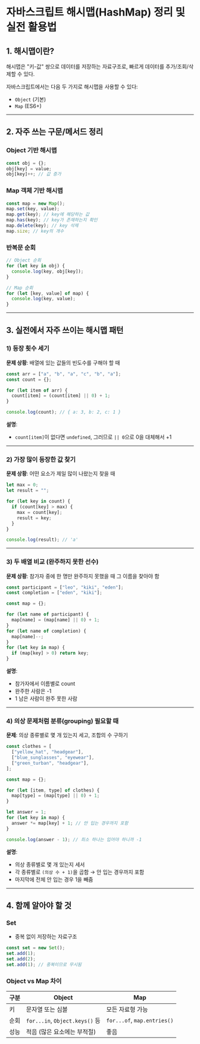# 자바스크립트 해시맵(HashMap) 정리 및 실전 활용법

## 1. 해시맵이란?

해시맵은 "키-값" 쌍으로 데이터를 저장하는 자료구조로, 빠르게 데이터를 추가/조회/삭제할 수 있다.

자바스크립트에서는 다음 두 가지로 해시맵을 사용할 수 있다:

- `Object` (기본)
- `Map` (ES6+)

---

## 2. 자주 쓰는 구문/메서드 정리

### Object 기반 해시맵

```js
const obj = {};
obj[key] = value;
obj[key]++; // 값 증가
```

### Map 객체 기반 해시맵

```js
const map = new Map();
map.set(key, value);
map.get(key); // key에 해당하는 값
map.has(key); // key가 존재하는지 확인
map.delete(key); // key 삭제
map.size; // key의 개수
```

### 반복문 순회

```js
// Object 순회
for (let key in obj) {
  console.log(key, obj[key]);
}

// Map 순회
for (let [key, value] of map) {
  console.log(key, value);
}
```

---

## 3. 실전에서 자주 쓰이는 해시맵 패턴

### 1) 등장 횟수 세기

**문제 상황**: 배열에 있는 값들의 빈도수를 구해야 할 때

```js
const arr = ["a", "b", "a", "c", "b", "a"];
const count = {};

for (let item of arr) {
  count[item] = (count[item] || 0) + 1;
}

console.log(count); // { a: 3, b: 2, c: 1 }
```

**설명**:

- `count[item]`이 없다면 `undefined`, 그러므로 `|| 0`으로 0을 대체해서 +1

---

### 2) 가장 많이 등장한 값 찾기

**문제 상황**: 어떤 요소가 제일 많이 나왔는지 찾을 때

```js
let max = 0;
let result = "";

for (let key in count) {
  if (count[key] > max) {
    max = count[key];
    result = key;
  }
}

console.log(result); // 'a'
```

---

### 3) 두 배열 비교 (완주하지 못한 선수)

**문제 상황**: 참가자 중에 한 명만 완주하지 못했을 때 그 이름을 찾아야 함

```js
const participant = ["leo", "kiki", "eden"];
const completion = ["eden", "kiki"];

const map = {};

for (let name of participant) {
  map[name] = (map[name] || 0) + 1;
}
for (let name of completion) {
  map[name]--;
}
for (let key in map) {
  if (map[key] > 0) return key;
}
```

**설명**:

- 참가자에서 이름별로 count
- 완주한 사람은 -1
- 1 남은 사람이 완주 못한 사람

---

### 4) 의상 문제처럼 분류(grouping) 필요할 때

**문제**: 의상 종류별로 몇 개 있는지 세고, 조합의 수 구하기

```js
const clothes = [
  ["yellow_hat", "headgear"],
  ["blue_sunglasses", "eyewear"],
  ["green_turban", "headgear"],
];

const map = {};

for (let [item, type] of clothes) {
  map[type] = (map[type] || 0) + 1;
}

let answer = 1;
for (let key in map) {
  answer *= map[key] + 1; // 안 입는 경우까지 포함
}

console.log(answer - 1); // 최소 하나는 입어야 하니까 -1
```

**설명**:

- 의상 종류별로 몇 개 있는지 세서
- 각 종류별로 `(의상 수 + 1)`을 곱함 → 안 입는 경우까지 포함
- 마지막에 전체 안 입는 경우 1을 빼줌

---

## 4. 함께 알아야 할 것

### Set

- 중복 없이 저장하는 자료구조

```js
const set = new Set();
set.add(1);
set.add(2);
set.add(1); // 중복이므로 무시됨
```

### Object vs Map 차이

| 구분 | Object                         | Map                         |
| ---- | ------------------------------ | --------------------------- |
| 키   | 문자열 또는 심볼               | 모든 자료형 가능            |
| 순회 | `for...in`, `Object.keys()` 등 | `for...of`, `map.entries()` |
| 성능 | 적음 (많은 요소에는 부적절)    | 좋음                        |
